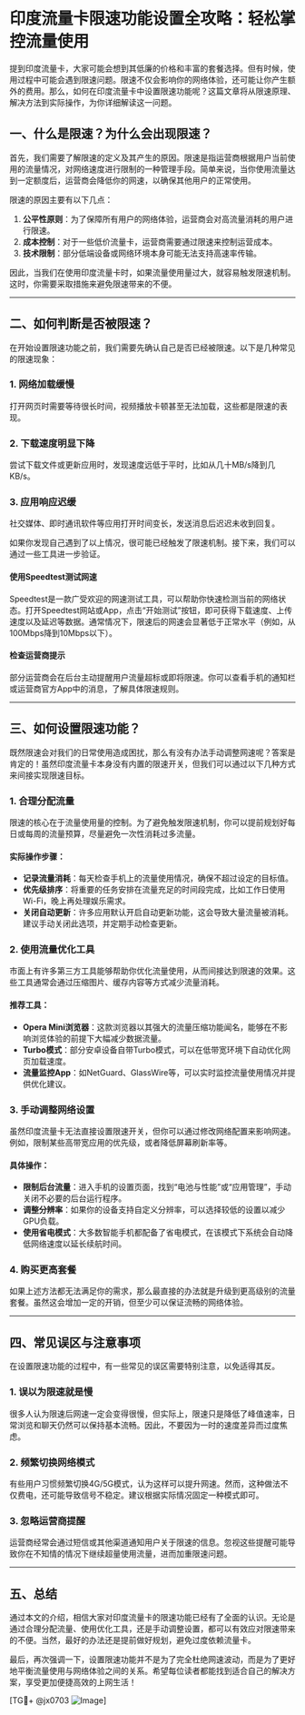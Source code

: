 # 印度流量卡限速功能设置全攻略：轻松掌控流量使用

提到印度流量卡，大家可能会想到其低廉的价格和丰富的套餐选择。但有时候，使用过程中可能会遇到限速问题。限速不仅会影响你的网络体验，还可能让你产生额外的费用。那么，如何在印度流量卡中设置限速功能呢？这篇文章将从限速原理、解决方法到实际操作，为你详细解读这一问题。

## 一、什么是限速？为什么会出现限速？

首先，我们需要了解限速的定义及其产生的原因。限速是指运营商根据用户当前使用的流量情况，对网络速度进行限制的一种管理手段。简单来说，当你使用流量达到一定额度后，运营商会降低你的网速，以确保其他用户的正常使用。

限速的原因主要有以下几点：
1. **公平性原则**：为了保障所有用户的网络体验，运营商会对高流量消耗的用户进行限速。
2. **成本控制**：对于一些低价流量卡，运营商需要通过限速来控制运营成本。
3. **技术限制**：部分低端设备或网络环境本身可能无法支持高速率传输。

因此，当我们在使用印度流量卡时，如果流量使用量过大，就容易触发限速机制。这时，你需要采取措施来避免限速带来的不便。

---

## 二、如何判断是否被限速？

在开始设置限速功能之前，我们需要先确认自己是否已经被限速。以下是几种常见的限速现象：

### 1. 网络加载缓慢
打开网页时需要等待很长时间，视频播放卡顿甚至无法加载，这些都是限速的表现。

### 2. 下载速度明显下降
尝试下载文件或更新应用时，发现速度远低于平时，比如从几十MB/s降到几KB/s。

### 3. 应用响应迟缓
社交媒体、即时通讯软件等应用打开时间变长，发送消息后迟迟未收到回复。

如果你发现自己遇到了以上情况，很可能已经触发了限速机制。接下来，我们可以通过一些工具进一步验证。

#### 使用Speedtest测试网速
Speedtest是一款广受欢迎的网速测试工具，可以帮助你快速检测当前的网络状态。打开Speedtest网站或App，点击“开始测试”按钮，即可获得下载速度、上传速度以及延迟等数据。通常情况下，限速后的网速会显著低于正常水平（例如，从100Mbps降到10Mbps以下）。

#### 检查运营商提示
部分运营商会在后台主动提醒用户流量超标或即将限速。你可以查看手机的通知栏或运营商官方App中的消息，了解具体限速规则。

---

## 三、如何设置限速功能？

既然限速会对我们的日常使用造成困扰，那么有没有办法手动调整网速呢？答案是肯定的！虽然印度流量卡本身没有内置的限速开关，但我们可以通过以下几种方式来间接实现限速目标。

### 1. **合理分配流量**
限速的核心在于流量使用量的控制。为了避免触发限速机制，你可以提前规划好每日或每周的流量预算，尽量避免一次性消耗过多流量。

#### 实际操作步骤：
- **记录流量消耗**：每天检查手机上的流量使用情况，确保不超过设定的目标值。
- **优先级排序**：将重要的任务安排在流量充足的时间段完成，比如工作日使用Wi-Fi，晚上再处理娱乐需求。
- **关闭自动更新**：许多应用默认开启自动更新功能，这会导致大量流量被消耗。建议手动关闭此选项，并定期手动检查更新。

### 2. **使用流量优化工具**
市面上有许多第三方工具能够帮助你优化流量使用，从而间接达到限速的效果。这些工具通常会通过压缩图片、缓存内容等方式减少流量消耗。

#### 推荐工具：
- **Opera Mini浏览器**：这款浏览器以其强大的流量压缩功能闻名，能够在不影响浏览体验的前提下大幅减少数据流量。
- **Turbo模式**：部分安卓设备自带Turbo模式，可以在低带宽环境下自动优化网页加载速度。
- **流量监控App**：如NetGuard、GlassWire等，可以实时监控流量使用情况并提供优化建议。

### 3. **手动调整网络设置**
虽然印度流量卡无法直接设置限速开关，但你可以通过修改网络配置来影响网速。例如，限制某些高带宽应用的优先级，或者降低屏幕刷新率等。

#### 具体操作：
- **限制后台流量**：进入手机的设置页面，找到“电池与性能”或“应用管理”，手动关闭不必要的后台运行程序。
- **调整分辨率**：如果你的设备支持自定义分辨率，可以选择较低的设置以减少GPU负载。
- **使用省电模式**：大多数智能手机都配备了省电模式，在该模式下系统会自动降低网络速度以延长续航时间。

### 4. **购买更高套餐**
如果上述方法都无法满足你的需求，那么最直接的办法就是升级到更高级别的流量套餐。虽然这会增加一定的开销，但至少可以保证流畅的网络体验。

---

## 四、常见误区与注意事项

在设置限速功能的过程中，有一些常见的误区需要特别注意，以免适得其反。

### 1. **误以为限速就是慢**
很多人认为限速后网速一定会变得很慢，但实际上，限速只是降低了峰值速率，日常浏览和聊天仍然可以保持基本流畅。因此，不要因为一时的速度差异而过度焦虑。

### 2. **频繁切换网络模式**
有些用户习惯频繁切换4G/5G模式，认为这样可以提升网速。然而，这种做法不仅费电，还可能导致信号不稳定。建议根据实际情况固定一种模式即可。

### 3. **忽略运营商提醒**
运营商经常会通过短信或其他渠道通知用户关于限速的信息。忽视这些提醒可能导致你在不知情的情况下继续超量使用流量，进而加重限速问题。

---

## 五、总结

通过本文的介绍，相信大家对印度流量卡的限速功能已经有了全面的认识。无论是通过合理分配流量、使用优化工具，还是手动调整设置，都可以有效应对限速带来的不便。当然，最好的办法还是提前做好规划，避免过度依赖流量卡。

最后，再次强调一下，设置限速功能并不是为了完全杜绝网速波动，而是为了更好地平衡流量使用与网络体验之间的关系。希望每位读者都能找到适合自己的解决方案，享受更加便捷高效的上网生活！

[TG💪+ @jx0703 ![Image](https://github.com/user-attachments/assets/dbca1d08-cadb-493c-b0ec-ad6f7a83f270)]